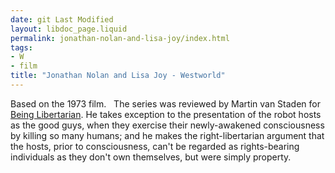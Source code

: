 ```yaml
---
date: git Last Modified
layout: libdoc_page.liquid
permalink: jonathan-nolan-and-lisa-joy/index.html
tags:
- W
- film
title: "Jonathan Nolan and Lisa Joy - Westworld"
---
```


Based on the 1973 film.
 
The series was reviewed by Martin van Staden  for <a href="https://beinglibertarian.com/westworld-roots-self-ownership-chiefs-thoughts/"> Being Libertarian</a>. He takes exception to the presentation of the  robot hosts as the good guys, when they exercise their  newly-awakened consciousness by killing so many humans; and he makes  the right-libertarian argument that the hosts, prior to  consciousness, can't be regarded as rights-bearing individuals as  they don't own themselves, but were simply property.